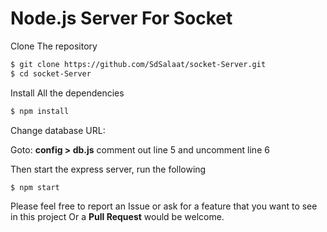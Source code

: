 # Node.js Server For Socket


Clone The repository

```bash
$ git clone https://github.com/SdSalaat/socket-Server.git
$ cd socket-Server
```

Install All the dependencies
```bash
$ npm install
```

Change database URL:

Goto: <b>config > db.js</b> 
comment out line 5 and uncomment line 6


Then start the express server, run the following
```bash
$ npm start
```

Please feel free to report an Issue or ask for a feature that you want to see in this project
Or a <b>Pull Request</b> would be welcome.
